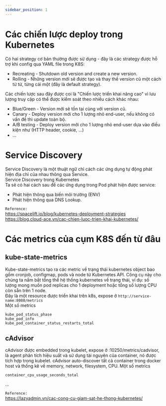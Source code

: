 ```yaml
---
sidebar_position: 1
---
```


# Các chiến lược deploy trong Kubernetes

Có hai strategy cơ bản thường được sử dụng - đây là các strategy được hỗ trợ khi config qua YAML file trong K8S:

- Recreating - Shutdown old version and create a new version. 
- Rolling - Những version mới sẽ được tạo và thay thế version cũ một cách từ từ, từng cái một (đây là default strategy).

Các chiến lược sau đây được coi là "Chiến lược triển khai nâng cao" vì lưu lượng truy cập có thể được kiểm soát theo nhiều cách khác nhau:

- Blue/Green - Version mới sẽ tồn tại cùng với version cũ.
- Canary - Deploy version mới cho 1 lượng nhỏ end-user, nếu không có vấn đề thì update toàn bộ.
- A/B testing - Deploy version mới cho 1 lượng nhỏ end-user dựa vào điều kiện như (HTTP header, cookie, …)
- ...




# Service Discovery
Service Discovery là một thuật ngữ chỉ cách các ứng dụng tự động phát hiện địa chỉ của nhau thông qua Service.    
Service Discovery trong Kubernetes    
Ta sẽ có hai cách sau để các ứng dụng trong Pod phát hiện được service:   
- Phát hiện thông qua biến môi trường (ENV)
- Phát hiện thông qua DNS Lookup.

`Reference:`   
https://spacelift.io/blog/kubernetes-deployment-strategies         
https://blog.cloud-ace.vn/cac-chien-luoc-trien-khai-kubernetes/       


# Các metrics của cụm K8S đến từ đâu
## kube-state-metrics
Kube-state-metrics tạo ra các metric về trạng thái kubernetes object bao gồm cronjob, configmap, pods và node từ Kubernetes API. Công cụ này cho chúng ta nắm bắt tổng thể hệ thống kubernetes về trạng thái, ví dụ: số lượng mong muốn pod replicas cho 1 deployment hoặc tổng số lượng CPU còn sẵn trên 1 node.         
Đây là một resource được triển khai trên k8s, expose ở `http://service-name:8080/metrics`   
Một số metrics
```
kube_pod_status_phase
kube_pod_info
kube_pod_container_status_restarts_total
```
## cAdvisor
cAdvisor được embedded trong kubelet, expose ở :10250/metrics/cadvisor, là agent phân tích hiệu suất và sử dụng tài nguyên của container, nó được tích hợp trong kubelet. cAdvisor auto-discover tất cả container trong docker host và thống kê về memory, network, filesystem, CPU.
Một số metrics
```
container_cpu_usage_seconds_total
```
...

`Reference:`      
https://lazyadmin.vn/cac-cong-cu-giam-sat-he-thong-kubernetes/            




